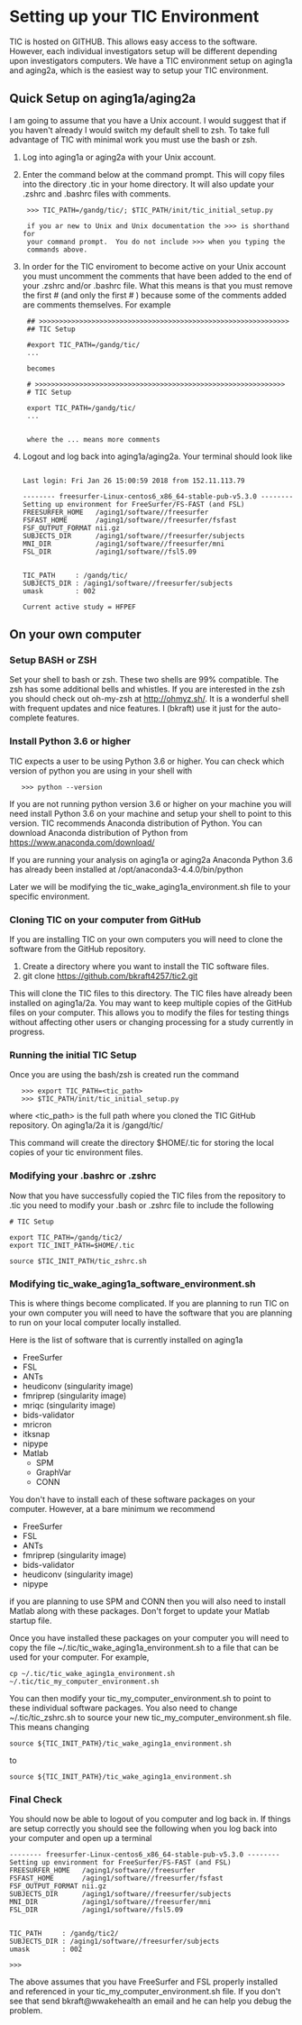 # Setting up your TIC Environment

TIC is hosted on GITHUB. This allows easy access to the software.
However, each individual investigators setup will be different depending
upon investigators computers. We have a TIC environment setup on aging1a
and aging2a, which is the easiest way to setup your TIC environment.

## Quick Setup on aging1a/aging2a

I am going to assume that you have a Unix account. I would suggest that
if you haven't already I would switch my default shell to zsh. To take
full advantage of TIC with minimal work you must use the bash or zsh.


1. Log into aging1a or aging2a with your Unix account.

2. Enter the command below at the command prompt. This will copy files
   into the directory .tic in your home directory. It will also update
   your .zshrc and .bashrc files with comments.


   ```console
    >>> TIC_PATH=/gandg/tic/; $TIC_PATH/init/tic_initial_setup.py

    if you ar new to Unix and Unix documentation the >>> is shorthand for
    your command prompt.  You do not include >>> when you typing the
    commands above.
   ```
3. In order for the TIC enviroment to become active on your Unix account
   you must uncomment the comments that have been added to the end of
   your .zshrc and/or .bashrc file. What this means is that you must
   remove the first # (and only the first # ) because some of the
   comments added are comments themselves. For example


   ```console
    ## >>>>>>>>>>>>>>>>>>>>>>>>>>>>>>>>>>>>>>>>>>>>>>>>>>>>>>>>>>>>>>
    ## TIC Setup

    #export TIC_PATH=/gandg/tic/
    ...

    becomes

    # >>>>>>>>>>>>>>>>>>>>>>>>>>>>>>>>>>>>>>>>>>>>>>>>>>>>>>>>>>>>>>
    # TIC Setup

    export TIC_PATH=/gandg/tic/
    ...


    where the ... means more comments

    ```
4.  Logout and log back into aging1a/aging2a. Your terminal should look
    like

    ``` console
    
    Last login: Fri Jan 26 15:00:59 2018 from 152.11.113.79
    
    -------- freesurfer-Linux-centos6_x86_64-stable-pub-v5.3.0 --------
    Setting up environment for FreeSurfer/FS-FAST (and FSL)
    FREESURFER_HOME   /aging1/software//freesurfer
    FSFAST_HOME       /aging1/software//freesurfer/fsfast
    FSF_OUTPUT_FORMAT nii.gz
    SUBJECTS_DIR      /aging1/software//freesurfer/subjects
    MNI_DIR           /aging1/software//freesurfer/mni
    FSL_DIR           /aging1/software//fsl5.09
    
    
    TIC_PATH     : /gandg/tic/
    SUBJECTS_DIR : /aging1/software//freesurfer/subjects
    umask        : 002
    
    Current active study = HFPEF
    ```

## On your own computer


### Setup BASH or ZSH

Set your shell to bash or zsh. These two shells are 99% compatible.
   The zsh has some additional bells and whistles. If you are interested
   in the zsh you should check out oh-my-zsh at http://ohmyz.sh/. It is
   a wonderful shell with frequent updates and nice features. I (bkraft)
   use it just for the auto-complete features.


### Install Python 3.6 or higher

TIC expects a user to be using Python 3.6 or higher. You can check
which version of python you are using in your shell with

```console
   >>> python --version
```

If you are not running python version 3.6 or higher on your machine you
will need install Python 3.6 on your machine and setup your shell to
point to this version. TIC recommends Anaconda distribution of Python.
You can download Anaconda distribution of Python from https://www.anaconda.com/download/


If you are running your analysis on aging1a or aging2a Anaconda Python
3.6 has already been installed at /opt/anaconda3-4.4.0/bin/python

Later we will be modifying the tic_wake_aging1a_environment.sh file to
your specific environment.



### Cloning TIC on your computer from GitHub

If you are installing TIC on your own computers you will need to
clone the software from the GitHub repository.

   1. Create a directory where you want to install the TIC software
      files.
   2. git clone https://github.com/bkraft4257/tic2.git

This will clone the TIC files to this directory. The TIC files have
already been installed on aging1a/2a. You may want to keep multiple
copies of the GitHub files on your computer. This allows you to modify
the files for testing things without affecting other users or changing
processing for a study currently in progress.


### Running the initial TIC Setup

Once you are using the bash/zsh is created run the command

```console
   >>> export TIC_PATH=<tic_path>
   >>> $TIC_PATH/init/tic_initial_setup.py
```

where <tic_path> is the full path where you cloned the TIC GitHub
repository. On aging1a/2a it is /gangd/tic/

This command will create the directory $HOME/.tic for storing the local
copies of your tic environment files.


### Modifying your .bashrc or .zshrc

Now that you have successfully copied the TIC files from the repository
to .tic you need to modify your .bash or .zshrc file to include the
following

```console
# TIC Setup

export TIC_PATH=/gandg/tic2/  
export TIC_INIT_PATH=$HOME/.tic

source $TIC_INIT_PATH/tic_zshrc.sh
```

### Modifying tic_wake_aging1a_software_environment.sh

This is where things become complicated. If you are planning to run TIC
on your own computer you will need to have the software that you are
planning to run on your local computer locally installed.

Here is the list of software that is currently installed on aging1a

* FreeSurfer
* FSL
* ANTs
* heudiconv (singularity image)
* fmriprep (singularity image)
* mriqc (singularity image)
* bids-validator
* mricron
* itksnap
* nipype
* Matlab
    * SPM
    * GraphVar
    * CONN

You don't have to install each of these software packages on your
computer. However, at a bare minimum we recommend

* FreeSurfer
* FSL
* ANTs
* fmriprep (singularity image)
* bids-validator
* heudiconv (singularity image)
* nipype

if you are planning to use SPM and CONN then you will also need to
install Matlab along with these packages. Don't forget to update your
Matlab startup file.

Once you have installed these packages on your computer you will need to
copy the file ~/.tic/tic_wake_aging1a_environment.sh to a file that can
be used for your computer. For example,

```console
cp ~/.tic/tic_wake_aging1a_environment.sh ~/.tic/tic_my_computer_environment.sh
```
You can then modify your tic_my_computer_environment.sh to point to
these individual software packages. You also need to change
~/.tic/tic_zshrc.sh to source your new tic_my_computer_environment.sh
file. This means changing

```console
source ${TIC_INIT_PATH}/tic_wake_aging1a_environment.sh
```

to

```console
source ${TIC_INIT_PATH}/tic_wake_aging1a_environment.sh
```


### Final Check

You should now be able to logout of you computer and log back in. If
things are setup correctly you should see the following when you log
back into your computer and open up a terminal

```console
-------- freesurfer-Linux-centos6_x86_64-stable-pub-v5.3.0 --------
Setting up environment for FreeSurfer/FS-FAST (and FSL)
FREESURFER_HOME   /aging1/software//freesurfer
FSFAST_HOME       /aging1/software//freesurfer/fsfast
FSF_OUTPUT_FORMAT nii.gz
SUBJECTS_DIR      /aging1/software//freesurfer/subjects
MNI_DIR           /aging1/software//freesurfer/mni
FSL_DIR           /aging1/software//fsl5.09


TIC_PATH     : /gandg/tic2/
SUBJECTS_DIR : /aging1/software//freesurfer/subjects
umask        : 002

>>>

```

The above assumes that you have FreeSurfer and FSL properly installed
and referenced in your tic_my_computer_environment.sh file. If you don't
see that send bkraft@wwakehealth an email and he can help you debug the
problem.
